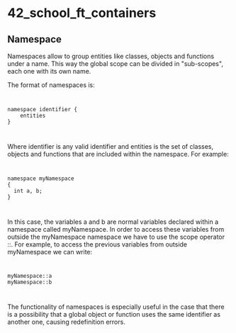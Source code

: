 # 42_school_ft_containers

<h2>Namespace</h2>

<p>Namespaces allow to group entities like classes, objects and functions under a name. This way the global scope can be divided in "sub-scopes", each one with its own name.</p>
<p>The format of namespaces is:</p>
<code>
<pre>
namespace identifier {
	entities
}
</pre>
</code>
<p>Where identifier is any valid identifier and entities is the set of classes, objects and functions that are included within the namespace. For example:</p>
<code>
<pre>
namespace myNamespace
{
  int a, b;
}
</pre>
</code>
<p>In this case, the variables a and b are normal variables declared within a namespace called myNamespace. In order to access these variables from outside the myNamespace namespace we have to use the scope operator ::. For example, to access the previous variables from outside myNamespace we can write:</p>
<code>
<pre>
myNamespace::a
myNamespace::b
</pre>
</code>
<p>The functionality of namespaces is especially useful in the case that there is a possibility that a global object or function uses the same identifier as another one, causing redefinition errors.</p>
